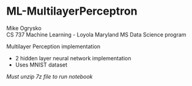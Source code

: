 # ML-MultilayerPerceptron

Mike Ogrysko<br>
CS 737 Machine Learning - Loyola Maryland MS Data Science program<br>

Multilayer Perception implementation
- 2 hidden layer neural network implementation
- Uses MNIST dataset

<i>Must unzip 7z file to run notebook</i>
